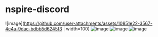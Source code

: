 # nspire-discord
![image](https://github.com/user-attachments/assets/10851e22-3567-4c4a-9dac-bdbb5d6245f3 | width=100)
![image](https://github.com/user-attachments/assets/72f63650-ca01-4b87-bfca-5fda6c613ac6)
![image](https://github.com/user-attachments/assets/a2fb4367-21f2-45da-bc01-8b903fd286e5)
![image](https://github.com/user-attachments/assets/086a1134-aa20-4f82-82b1-9c02352b1184)
